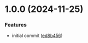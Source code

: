 # 1.0.0 (2024-11-25)


### Features

* initial commit ([ed8b456](https://github.com/soliantconsulting/fm-script-client-rs/commit/ed8b456f804d8f7429201f7da8aff3374de6b1e8))
